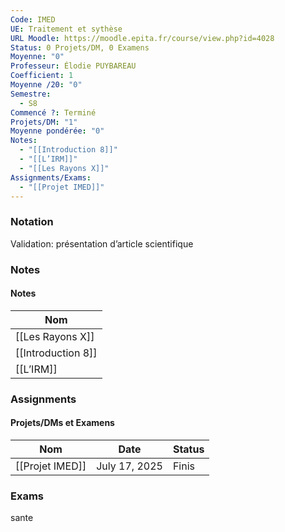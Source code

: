 ```yaml
---
Code: IMED
UE: Traitement et sythèse
URL Moodle: https://moodle.epita.fr/course/view.php?id=4028
Status: 0 Projets/DM, 0 Examens
Moyenne: "0"
Professeur: Élodie PUYBAREAU
Coefficient: 1
Moyenne /20: "0"
Semestre:
  - S8
Commencé ?: Terminé
Projets/DM: "1"
Moyenne pondérée: "0"
Notes:
  - "[[Introduction 8]]"
  - "[[L’IRM]]"
  - "[[Les Rayons X]]"
Assignments/Exams:
  - "[[Projet IMED]]"
---
```

### Notation
Validation: présentation d’article scientifique
  
### Notes
#### Notes
|Nom|
|---|
|[[Les Rayons X]]|
|[[Introduction 8]]|
|[[L’IRM]]|
  
  
  
### Assignments
#### Projets/DMs et Examens
|Nom|Date|Status|
|---|---|---|
|[[Projet IMED]]|July 17, 2025|Finis|
  
  
  
### Exams
sante